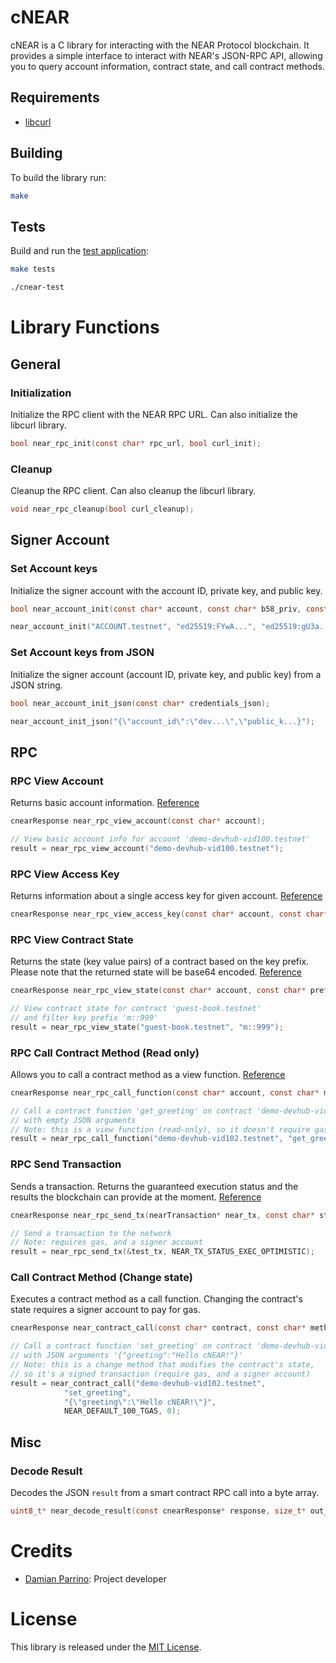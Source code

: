# cNEAR

cNEAR is a C library for interacting with the NEAR Protocol blockchain. It provides a simple interface to interact with NEAR's JSON-RPC API, allowing you to query account information, contract state, and call contract methods.

## Requirements

- [libcurl](https://curl.se/libcurl/)

## Building

To build the library run:

```sh
make
```

## Tests

Build and run the [test application](https://github.com/bucanero/cnear-poc/blob/main/tests/main.c):

```sh
make tests

./cnear-test
```

# Library Functions

## General

### Initialization

Initialize the RPC client with the NEAR RPC URL. Can also initialize the libcurl library.

```c
bool near_rpc_init(const char* rpc_url, bool curl_init);
```

### Cleanup

Cleanup the RPC client. Can also cleanup the libcurl library.

```c
void near_rpc_cleanup(bool curl_cleanup);
```

## Signer Account

### Set Account keys

Initialize the signer account with the account ID, private key, and public key.

```c
bool near_account_init(const char* account, const char* b58_priv, const char* b58_pub);

near_account_init("ACCOUNT.testnet", "ed25519:FYwA...", "ed25519:gU3a...");
```

### Set Account keys from JSON

Initialize the signer account (account ID, private key, and public key) from a JSON string.

```c
bool near_account_init_json(const char* credentials_json);

near_account_init_json("{\"account_id\":\"dev...\",\"public_k...}");
```

## RPC

### RPC View Account

Returns basic account information.
[Reference](https://docs.near.org/api/rpc/contracts#view-account)

```c
cnearResponse near_rpc_view_account(const char* account);

// View basic account info for account 'demo-devhub-vid100.testnet'
result = near_rpc_view_account("demo-devhub-vid100.testnet");
```

### RPC View Access Key

Returns information about a single access key for given account.
[Reference](https://docs.near.org/api/rpc/access-keys#view-access-key)

```c
cnearResponse near_rpc_view_access_key(const char* account, const char* pub_key);
```

### RPC View Contract State

Returns the state (key value pairs) of a contract based on the key prefix. Please note that the returned state will be base64 encoded.
[Reference](https://docs.near.org/api/rpc/contracts#view-contract-state)

```c
cnearResponse near_rpc_view_state(const char* account, const char* prefix);

// View contract state for contract 'guest-book.testnet'
// and filter key prefix 'm::999'
result = near_rpc_view_state("guest-book.testnet", "m::999");
```

### RPC Call Contract Method (Read only)

Allows you to call a contract method as a view function.
[Reference](https://docs.near.org/api/rpc/contracts#call-a-contract-function)

```c
cnearResponse near_rpc_call_function(const char* account, const char* method, const char* args);

// Call a contract function 'get_greeting' on contract 'demo-devhub-vid102.testnet'
// with empty JSON arguments
// Note: this is a view function (read-only), so it doesn't require gas
result = near_rpc_call_function("demo-devhub-vid102.testnet", "get_greeting", "{}");
```

### RPC Send Transaction

Sends a transaction. Returns the guaranteed execution status and the results the blockchain can provide at the moment.
[Reference](https://docs.near.org/api/rpc/transactions#send-tx)

```c
cnearResponse near_rpc_send_tx(nearTransaction* near_tx, const char* status);

// Send a transaction to the network
// Note: requires gas, and a signer account
result = near_rpc_send_tx(&test_tx, NEAR_TX_STATUS_EXEC_OPTIMISTIC);
```

### Call Contract Method (Change state)

Executes a contract method as a call function. Changing the contract's state requires a signer account to pay for gas.

```c
cnearResponse near_contract_call(const char* contract, const char* method, const char* args, uint64_t gas, uint64_t deposit);

// Call a contract function 'set_greeting' on contract 'demo-devhub-vid102.testnet'
// with JSON arguments '{"greeting":"Hello cNEAR!"}'
// Note: this is a change method that modifies the contract's state,
// so it's a signed transaction (require gas, and a signer account)
result = near_contract_call("demo-devhub-vid102.testnet", 
            "set_greeting", 
            "{\"greeting\":\"Hello cNEAR!\"}", 
            NEAR_DEFAULT_100_TGAS, 0);
```

## Misc

### Decode Result

Decodes the JSON `result` from a smart contract RPC call into a byte array.

```c
uint8_t* near_decode_result(const cnearResponse* response, size_t* out_size);
```

# Credits

* [Damian Parrino](https://twitter.com/dparrino): Project developer

# License

This library is released under the [MIT License](LICENSE).
